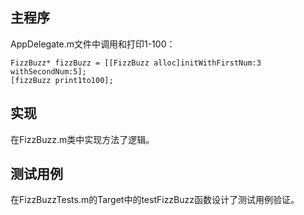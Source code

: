 主程序
-------

AppDelegate.m文件中调用和打印1-100：

```
FizzBuzz* fizzBuzz = [[FizzBuzz alloc]initWithFirstNum:3 withSecondNum:5];
[fizzBuzz print1to100];
```
    
    
实现
-------

在FizzBuzz.m类中实现方法了逻辑。

测试用例
-------

在FizzBuzzTests.m的Target中的testFizzBuzz函数设计了测试用例验证。


